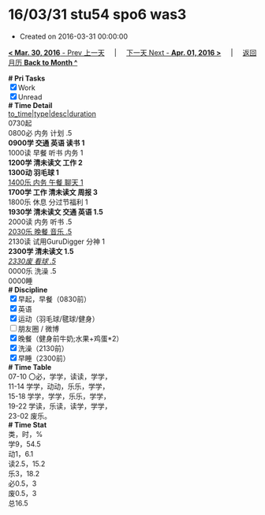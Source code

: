 # 16/03/31 stu54 spo6 was3

- Created on 2016-03-31 00:00:00

[**< Mar. 30, 2016** - Prev 上一天](/lifelogs/2016/03/d30.md) &nbsp; &nbsp; | &nbsp; &nbsp; [下一天 Next - **Apr. 01, 2016 >**](/lifelogs/2016/04/d01.md) &nbsp; &nbsp; |  &nbsp; &nbsp; [返回月历 **Back to Month ^**](/lifelogs/2016/03/index.md)
<br/><div><b># Pri Tasks</b></div><div><input checked="true" type="checkbox"/>Work</div><div><input checked="true" type="checkbox"/>Unread</div><div><b># Time Detail</b></div><div><u>to_time|type|desc|duration</u></div><div>0730起</div><div>0800必 内务 计划 .5</div><div><b>0900学 交通 英语 读书 1</b></div><div>1000读 早餐 听书 内务 1</div><div><b>1200学 清未读文 工作 2</b></div><div><b>1300动 羽毛球 1</b></div><div><u>1400乐 内务 午餐 聊天 1</u></div><div><b>1700学 工作 清未读文 周报 3</b></div><div>1800乐 休息 分过节福利 1</div><div><b>1930学 清未读文 交通 英语 1.5</b></div><div>2000读 内务 听书 .5</div><div><u>2030乐 晚餐 音乐 .5</u></div><div>2130读 试用GuruDigger 分神 1</div><div><b>2300学 清未读文 1.5</b></div><div><u><i>2330废 看球 .5</i></u></div><div>0000乐 洗澡 .5</div><div>0000睡</div><div><b># Discipline</b></div><div><input checked="true" type="checkbox"/>早起，早餐（0830前）</div><div><input checked="true" type="checkbox"/>英语</div><div><input checked="true" type="checkbox"/>运动（羽毛球/毽球/健身）</div><div><input type="checkbox"/>朋友圈 / 微博</div><div><input checked="true" type="checkbox"/>晚餐（健身前牛奶;水果+鸡蛋*2）</div><div><input checked="true" type="checkbox"/>洗澡（2130前）</div><div><input checked="true" type="checkbox"/>早睡（2300前）</div><div><b># Time Table</b></div><div>07-10 〇必，学学，读读，学学，</div><div>11-14 学学，动动，乐乐，学学，</div><div>15-18 学学，学学，乐乐，学学，</div><div>19-22 学读，乐读，读学，学学，</div><div>23-02 废乐。</div><div><b># Time Stat</b></div><div>类，时，%</div><div>学9，54.5</div><div>动1，6.1</div><div>读2.5，15.2</div><div>乐3，18.2</div><div>必0.5，3</div><div>废0.5，3</div><div>总16.5</div>
